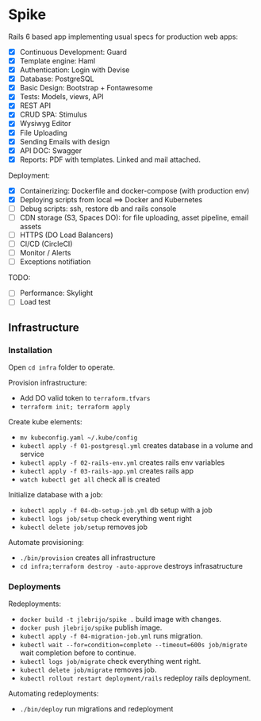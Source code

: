 # Spike

Rails 6 based app implementing usual specs for production web apps:

- [x] Continuous Development: Guard
- [x] Template engine: Haml
- [x] Authentication: Login with Devise
- [x] Database: PostgreSQL
- [x] Basic Design: Bootstrap + Fontawesome
- [x] Tests: Models, views, API
- [x] REST API
- [x] CRUD SPA: Stimulus
- [x] Wysiwyg Editor
- [x] File Uploading
- [x] Sending Emails with design
- [x] API DOC: Swagger
- [x] Reports: PDF with templates. Linked and mail attached.

Deployment:
- [x] Containerizing: Dockerfile and docker-compose (with production env)
- [x] Deploying scripts from local ==> Docker and Kubernetes
- [ ] Debug scripts: ssh, restore db and rails console
- [ ] CDN storage (S3, Spaces DO): for file uploading, asset pipeline, email assets
- [ ] HTTPS (DO Load Balancers)
- [ ] CI/CD (CircleCI)
- [ ] Monitor / Alerts
- [ ] Exceptions notifiation

TODO:
- [ ] Performance: Skylight
- [ ] Load test

## Infrastructure

### Installation

Open `cd infra` folder to operate.

Provision infrastructure:
* Add DO valid token to `terraform.tfvars`
* `terraform init; terraform apply`

Create kube elements:
* `mv kubeconfig.yaml ~/.kube/config`
* `kubectl apply -f 01-postgresql.yml` creates database in a volume and service
* `kubectl apply -f 02-rails-env.yml` creates rails env variables
* `kubectl apply -f 03-rails-app.yml` creates rails app
* `watch kubectl get all` check all is created

Initialize database with a job:
* `kubectl apply -f 04-db-setup-job.yml` db setup with a job
* `kubectl logs job/setup` check everything went right
* `kubectl delete job/setup` removes job

Automate provisioning:
* `./bin/provision` creates all infrastructure
* `cd infra;terraform destroy -auto-approve` destroys infrasatructure

### Deployments

Redeployments:
* `docker build -t jlebrijo/spike .` build image with changes.
* `docker push jlebrijo/spike` publish image.
* `kubectl apply -f 04-migration-job.yml` runs migration.
* `kubectl wait --for=condition=complete --timeout=600s job/migrate` wait completion before to continue.
* `kubectl logs job/migrate` check everything went right.
* `kubectl delete job/migrate` removes job.
* `kubectl rollout restart deployment/rails` redeploy rails deployment.

Automating redeployments:
* `./bin/deploy` run migrations and redeployment

